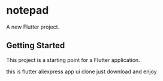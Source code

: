 # notepad

A new Flutter project.

## Getting Started

This project is a starting point for a Flutter application.

this is flutter aliexpress app ui clone just download and enjoy
